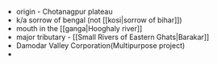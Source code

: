 - origin - Chotanagpur plateau
- k/a sorrow of bengal (not [[kosi|sorrow of bihar]])
- mouth in the [[ganga|Hooghaly river]]
- major tributary - [[Small Rivers of Eastern Ghats|Barakar]]
- Damodar Valley Corporation(Multipurpose project)
- 